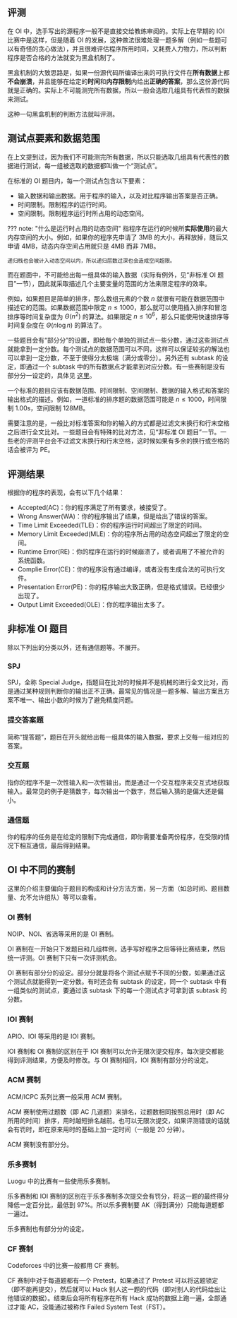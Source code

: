 ## 评测

在 OI 中，选手写出的源程序一般不是直接交给教练审阅的。实际上在早期的 IOI 比赛中是这样，但是随着 OI 的发展，这种做法很难处理一题多解（例如一些题可以有奇怪的贪心做法），并且很难评估程序所用时间，又耗费人力物力，所以判断程序是否合格的方法就变为黑盒机制了。

黑盒机制的大致思路是，如果一份源代码所编译出来的可执行文件在**所有数据**上都**不会崩溃**，并且能够在给定的**时间**和**内存限制**内给出**正确的答案**，那么这份源代码就是正确的。实际上不可能测完所有数据，所以一般会选取几组具有代表性的数据来测试。

这种一句黑盒机制的判断方法就叫评测。

## 测试点要素和数据范围

在上文提到过，因为我们不可能测完所有数据，所以只能选取几组具有代表性的数据进行测试，每一组被选取的数据都叫做一个“测试点”。

在标准的 OI 题目内，每一个测试点包含以下要素：

+ 输入数据和输出数据。用于程序的输入，以及对比程序输出答案是否正确。
+ 时间限制。限制程序的运行时间。
+ 空间限制。限制程序运行时所占用的动态空间。

??? note: "什么是运行时占用的动态空间"
    指程序在运行的时候所**实际使用**的最大内存空间的大小。例如，如果你的程序先申请了 3MB 的大小，再释放掉，随后又申请 4MB，动态内存空间占用就只是 4MB 而非 7MB。
    
    递归栈也会被计入动态空间以内，所以递归层数过深也会造成空间超限。

而在题面中，不可能给出每一组具体的输入数据（实际有例外，见“非标准 OI 题目”一节），因此就采取描述几个主要变量的范围的方法来限定程序的效率。

例如，如果题目是简单的排序，那么数组元素的个数 $n$ 就很有可能在数据范围中描述它的范围。如果数据范围中限定 $n\leq 1000$，那么就可以使用插入排序和冒泡排序等时间复杂度为 $\Theta(n^2)$ 的算法。如果限定 $n\leq 10^6$，那么只能使用快速排序等时间复杂度在 $\Theta(n\log n)$ 的算法了。

一些题目会有“部分分”的设置，即给每个单独的测试点一些分数，通过这些测试点就能拿到一定分数。每个测试点的数据范围可以不同，这样可以保证较劣的解法也可以拿到一定分数，不至于使得分太极端（满分或零分）。另外还有 subtask 的设定，即通过一个 subtask 中的所有数据点才能拿到对应分数。有一些赛制是没有部分分一设定的，具体见 [这里](./oi/#_4)。

一个标准的题目应该有数据范围、时间限制、空间限制、数据的输入格式和答案的输出格式的描述。例如，一道标准的排序题的数据范围可能是 $n\leq 1000$，时间限制 1.00s，空间限制 128MB。

需要注意的是，一般比对标准答案和你的输入的方式都是过滤文末换行和行末空格之后进行全文比对。一些题目会有特殊的比对方法，见“非标准 OI 题目”一节。一些老的评测平台会不过滤文末换行和行末空格，这时候如果有多余的换行或空格的话会被评为 PE。

## 评测结果

根据你的程序的表现，会有以下几个结果：

+ Accepted(AC)：你的程序满足了所有要求，被接受了。
+ Wrong Answer(WA)：你的程序输出了结果，但是给出了错误的答案。
+ Time Limit Exceeded(TLE)：你的程序运行时间超出了限定的时间。
+ Memory Limit Exceeded(MLE)：你的程序所占用的动态空间超出了限定的空间。
+ Runtime Error(RE)：你的程序在运行的时候崩溃了，或者调用了不被允许的系统函数。
+ Complie Error(CE)：你的程序没有通过编译，或者没有生成合法的可执行文件。
+ Presentation Error(PE)：你的程序输出大致正确，但是格式错误。已经很少出现了。
+ Output Limit Exceeded(OLE)：你的程序输出太多了。

## 非标准 OI 题目

除以下列出的分类以外，还有通信题等。不展开。

### SPJ

SPJ，全称 Special Judge，指题目在比对的时候并不是机械的进行全文比对，而是通过某种规则判断你的输出正不正确。最常见的情况是一题多解、输出方案且方案不唯一、输出小数的时候为了避免精度问题。

### 提交答案题

简称“提答题”，题目在开头就给出每一组具体的输入数据，要求上交每一组对应的答案。

### 交互题

指你的程序不是一次性输入和一次性输出，而是通过一个交互程序来交互式地获取输入。最常见的例子是猜数字，每次输出一个数字，然后输入猜的是偏大还是偏小。

### 通信题

你的程序的任务是在给定的限制下完成通信，即你需要准备两份程序，在受限的情况下相互通信，最后得到结果。

## OI 中不同的赛制

这里的介绍主要偏向于题目的构成和计分方法方面，另一方面（如总时间、题目数量、允不允许组队）等可以查看。

### OI 赛制

NOIP、NOI、省选等采用的是 OI 赛制。

OI 赛制在一开始只下发题目和几组样例，选手写好程序之后等待比赛结束，然后统一评测。OI 赛制下只有一次评测机会。

OI 赛制有部分分的设定。部分分就是将各个测试点赋予不同的分数，如果通过这个测试点就能得到一定分数。有时还会有 subtask 的设定，同一个 subtask 中有一组类似的测试点，要通过该 subtask 下的每一个测试点才可拿到该 subtask 的分数。

### IOI 赛制

APIO、IOI 等采用的是 IOI 赛制。

IOI 赛制和 OI 赛制的区别在于 IOI 赛制可以允许无限次提交程序，每次提交都能得到评测结果，方便及时修改。与 OI 赛制相同，IOI 赛制有部分分的设定。

### ACM 赛制

ACM/ICPC 系列比赛一般采用 ACM 赛制。

ACM 赛制使用过题数（即 AC 几道题）来排名，过题数相同按照总用时（即 AC 所用的时间）排序，用时越短排名越前。也可以无限次提交，如果评测错误的话就会有罚时，即在原来用时的基础上加一定时间（一般是 20 分钟）。

ACM 赛制没有部分分。

### 乐多赛制

Luogu 中的比赛有一些使用乐多赛制。

乐多赛制和 IOI 赛制的区别在于乐多赛制多次提交会有罚分，将这一题的最终得分降低一定百分比，最低到 97%。所以乐多赛制要 AK（得到满分）只能每道题都一遍过。

乐多赛制也有部分分的设定。

### CF 赛制

Codeforces 中的比赛一般都用 CF 赛制。

CF 赛制中对于每道题都有一个 Pretest，如果通过了 Pretest 可以将这题锁定（即不能再提交），然后就可以 Hack 别人这一题的代码（即对别人的代码给出让他错误的数据）。结束后会将所有程序在所有 Hack 成功的数据上跑一遍，全部通过才能 AC，没能通过被称作 Failed System Test（FST）。
